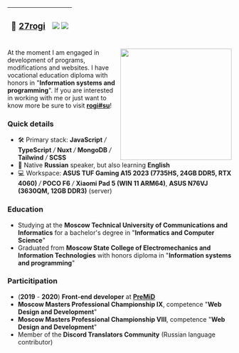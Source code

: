 

| <h3 align="center">🍃 [__**27rogi**__](https://rogi.su)</h3> | <img align="center" src="https://img.shields.io/endpoint?url=https%3A%2F%2Fhits.dwyl.com%2F27rogi%2F27rogi.json&style=flat-square&label=%F0%9F%A7%AA%20profile%20views&labelColor=393e43&color=4ecba4" /> [<img align="center" src="https://www.codewars.com/users/27rogi/badges/small" />](https://www.codewars.com/users/27rogi) |
| :--- | ---: |  

<img width="250px" align="right" src="https://github-readme-stats.vercel.app/api/top-langs/?username=27rogi&custom_title=%F0%9F%94%A5%20Most%20used%20languages&title_color=4ecba4&text_color=fff&langs_count=6&border_color=393e43&bg_color=121214&card_width=200" />

At the moment I am engaged in development of programs, modifications and websites. I have vocational education diploma with honors in "**Information systems and programming**".
If you are interested in working with me or just want to know more be sure to visit [__**rogi#su**__](https://rogi.su)!

### Quick details

- 🛠️ Primary stack: **JavaScript** */* **TypeScript** */* **Nuxt** */* **MongoDB** */* **Tailwind** */* **SCSS**
- 💬 Native **Russian** speaker, but also learning **English**
- 💻 Workspace: **ASUS TUF Gaming A15 2023 (7735HS, 24GB DDR5, RTX 4060)** */* **POCO F6** */* **Xiaomi Pad 5 (WIN 11 ARM64)**, **ASUS N76VJ (3630QM, 12GB DDR3)** (server)

### Education
- Studying at the **Moscow Technical University of Communications and Informatics** for a bachelor's degree in "**Informatics and Computer Science**"
- Graduated from **Moscow State College of Electromechanics and Information Technologies** with honors diploma in "**Information systems and programming**"

### Particitipation

- (**2019** - **2020**) **Front-end developer** at [**PreMiD**](https://premid.app/)
- **Moscow Masters Professional Championship IX**, competence "**Web Design and Development**"
- **Moscow Masters Professional Championship VIII**, competence "**Web Design and Development**"
- Member of the **Discord Translators Community** (Russian language contributor)
